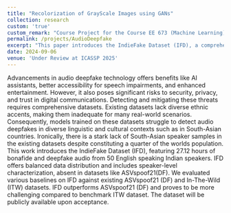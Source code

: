 ```yaml
---
title: "Recolorization of GrayScale Images using GANs"
collection: research
custom: 'true'
custom_remark: "Course Project for the Course EE 673 (Machine Learning), Spring '23, IIT Ropar"
permalink: /projects/AudioDeepfake
excerpt: "This paper introduces the IndieFake Dataset (IFD), a comprehensive audio deepfake dataset featuring 27.12 hours of bonafide and deepfake audio from 50 Indian English speakers. Addressing the lack of South-Asian representation in existing datasets, IFD offers balanced data distribution and includes speaker-level characterization to enhance deepfake detection in diverse linguistic and cultural contexts."
date: 2024-09-06
venue: 'Under Review at ICASSP 2025'
---
```


<style>

/* Style the counter cards */
.card {
<!--   box-shadow: 0 4px 8px 0 rgba(0, 0, 0, 0.2); /* this adds the "card" effect */ -->
  padding: 16px;
<!--   text-align: center; -->
<!--   background-color: #f1f1f1; -->
}

a:link {
  text-decoration: none;
}
</style>

Advancements in audio deepfake technology offers benefits like AI assistants, better accessibility for speech impairments, and enhanced entertainment. However, it also poses significant risks to security, privacy, and trust in digital communications. Detecting and mitigating these threats requires comprehensive datasets. Existing datasets lack diverse ethnic accents, making them inadequate for many real-world scenarios. Consequently, models trained on these datasets struggle to detect audio deepfakes in diverse linguistic and cultural contexts such as in South-Asian countries. Ironically, there is a stark lack of South-Asian speaker samples in the existing datasets despite constituting a quarter of the worlds population. This work introduces the IndieFake Dataset (IFD), featuring 27.12 hours of bonafide and deepfake audio from 50 English speaking Indian speakers. IFD offers balanced data distribution and includes speaker-level characterization, absent in datasets like ASVspoof21(DF). We evaluated various baselines on IFD against existing ASVspoof21 (DF) and In-The-Wild (ITW) datasets. IFD outperforms ASVspoof21 (DF) and proves to be more challenging compared to benchmark ITW dataset. The dataset will be publicly available upon acceptance.  
